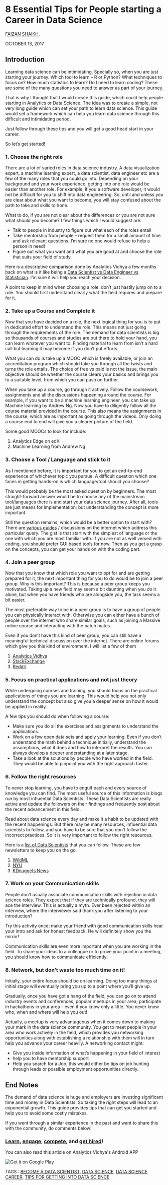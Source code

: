 # 8 Essential Tips for People starting a Career in Data Science

[FAIZAN SHAIKH](https://www.analyticsvidhya.com/blog/author/jalfaizy/), 

OCTOBER 13, 2017





## Introduction

Learning data science can be intimidating. Specially so, when you are just starting your journey. Which tool to learn – R or Python? What techniques to focus on? How much statistics to learn? Do I need to learn coding? These are some of the many questions you need to answer as part of your journey.

That is why I thought that I would create this guide, which could help people starting in Analytics or Data Science. The idea was to create a simple, not very long guide which can set your path to learn data science. This guide would set a framework which can help you learn data science through this difficult and intimidating period.

 

Just follow through these tips and you will get a good head start in your career.

So let’s get started!

 

### 1. Choose the right role

There are a lot of varied roles in data science industry. A data visualization expert, a machine learning expert, a data scientist, data engineer etc are a few of the many roles that you could go into. Depending on your background and your work experience, getting into one role would be easier than another role. For example, if you a software developer, it would not be difficult for you to shift into data engineering. So, until and unless you are clear about what you want to become, you will stay confused about the path to take and skills to hone.

What to do, if you are not clear about the differences or you are not sure what should you become? I few things which I would suggest are:

- Talk to people in industry to figure out what each of the roles entail
- Take mentorship from people – request them for a small amount of time and ask relevant questions. I’m sure no one would refuse to help a person in need!
- Figure out what you want and what you are good at and choose the role that suits your field of study.

Here is a descriptive comparison done by Analytics Vidhya a few months back on what is it like being a [Data Scientist vs Data Engineer vs Statistician](https://www.analyticsvidhya.com/blog/2015/10/job-comparison-data-scientist-data-engineer-statistician/). I’m sure it will help you reach your decision.

A point to keep in mind when choosing a role: don’t just hastily jump on to a role. You should first understand clearly what the field requires and prepare for it.

 

### 2. Take up a Course and Complete it

Now that you have decided on a role, the next logical thing for you is to put in dedicated effort to understand the role. This means not just going through the requirements of the role. The demand for data scientists is big so thousands of courses and studies are out there to hold your hand, you can learn whatever you want to. Finding material to learn from isn’t a hard call but learning it may become if you don’t put efforts.

What you can do is take up a MOOC which is freely available, or join an accreditation program which should take you through all the twists and turns the role entails. The choice of free vs paid is not the issue, the main objective should be whether the course clears your basics and brings you to a suitable level, from which you can push on further.

When you take up a course, go through it actively. Follow the coursework, assignments and all the discussions happening around the course. For example, if you want to be a machine learning engineer, you can take up Machine learning by Andrew Ng. Now you have to diligently follow all the course material provided in the course. This also means the assignments in the course, which are as important as going through the videos. Only doing a course end to end will give you a clearer picture of the field.

Some good MOOCs to look for include:

1. Analytics Edge on edX
2. Machine Learning from Andrew Ng

 

### 3. Choose a Tool / Language and stick to it

As I mentioned before, it is important for you to get an end-to-end experience of whichever topic you pursue. A difficult question which one faces in getting hands-on is which language/tool should you choose?

This would probably be the most asked question by beginners. The most straight-forward answer would be to choose any of the mainstream tool/languages there is and start your data science journey. After all, tools are just means for implementation; but understanding the concept is more important.

Still the question remains, which would be a better option to start with? There are [various guides](https://www.analyticsvidhya.com/blog/2017/09/sas-vs-vs-python-tool-learn/) / discussions on the internet which address this particular query. The gist is that start with the simplest of language or the one with which you are most familiar with. if you are not as well versed with coding, you should prefer GUI based tools for now. Then as you get a grasp on the concepts, you can get your hands on with the coding part.

 

### 4. Join a peer group

Now that you know that which role you want to opt for and are getting prepared for it, the next important thing for you to do would be to join a peer group. Why is this important? This is because a peer group keeps you motivated. Taking up a new field may seem a bit daunting when you do it alone, but when you have friends who are alongside you, the task seems a bit easier.

The most preferable way to be in a peer group is to have a group of people you can physically interact with.  Otherwise you can either have a bunch of people over the internet who share similar goals, such as joining a Massive online course and interacting with the batch mates.

Even if you don’t have this kind of peer group, you can still have a meaningful technical discussion over the internet. There are online forums which give you this kind of environment. I will list a few of them

1. [Analytics Vidhya](https://discuss.analyticsvidhya.com/)
2. [StackExchange](https://stackexchange.com/)
3. [Reddit](https://www.reddit.com/)

 

### 5. Focus on practical applications and not just theory

While undergoing courses and training, you should focus on the practical applications of things you are learning. This would help you not only understand the concept but also give you a deeper sense on how it would be applied in reality.

A few tips you should do when following a course:

- Make sure you do all the exercises and assignments to understand the applications.
- Work on a few open data sets and apply your learning. Even if you don’t understand the math behind a technique initially, understand the assumptions, what it does and how to interpret the results. You can always develop a deeper understanding at a later stage.
- Take a look at the solutions by people who have worked in the field. They would be able to pinpoint you with the right approach faster.

 

### 6. Follow the right resources

To never stop learning, you have to engulf each and every source of knowledge you can find. The most useful source of this information is blogs run by most influential Data Scientists. These Data Scientists are really active and update the followers on their findings and frequently post about the recent advancement in this field.

Read about data science every day and make it a habit to be updated with the recent happenings. But there may be many resources, influential data scientists to follow, and you have to be sure that you don’t follow the incorrect practices. So it is very important to follow the right resources.

Here is a [list of Data Scientists](https://www.analyticsvidhya.com/blog/2015/09/ultimate-data-scientists-world-today/) that you can follow. These are few newsletters to keep you on the go.

1. [WildML](http://www.wildml.com/)
2. [NYU](https://cds.nyu.edu/newsletter/)
3. [KDnuggets News](http://www.kdnuggets.com/)

 

### 7. Work on your Communication skills

People don’t usually associate communication skills with rejection in data science roles. They expect that if they are technically profound, they will ace the interview. This is actually a myth. Ever been rejected within an interview, where the interviewer said thank you after listening to your introduction?

Try this activity once; make your friend with good communication skills hear your intro and ask for honest feedback. He will definitely show you the mirror!

Communication skills are even more important when you are working in the field. To share your ideas to a colleague or to prove your point in a meeting, you should know how to communicate efficiently.

 

### 8. Network, but don’t waste too much time on it!

Initially, your entire focus should be on learning. Doing too many things at initial stage will eventually bring you up to a point where you’ll give up.

Gradually, once you have got a hang of the field, you can go on to attend industry events and conferences, popular meetups in your area, participate in hackathons in your area – even if you know only a little. You never know who, when and where will help you out!

Actually, a meetup is very advantageous when it comes down to making your mark in the data science community. You get to meet people in your area who work actively in the field, which provides you networking opportunities along with establishing a relationship with them will in turn help you advance your career heavily. A networking contact might:

- Give you inside information of what’s happening in your field of interest
- help you to have mentorship support
- Help you search for a Job, this would either be tips on job hunting through leads or possible employment opportunities directly.

 

## End Notes

The demand of data science is huge and employers are investing significant time and money in Data Scientists. So taking the right steps will lead to an exponential growth. This guide provides tips that can get you started and help you to avoid some costly mistakes.

If you went through a similar experience in the past and want to share this with the community, do comments below!

### [Learn](https://www.analyticsvidhya.com/blog), [engage,](https://discuss.analyticsvidhya.com/) [compete,](https://datahack.analyticsvidhya.com/) and [get hired](https://www.analyticsvidhya.com/jobs/#/user/)!

You can also read this article on Analytics Vidhya's Android APP

 

![Get it on Google Play](https://play.google.com/intl/en_us/badges/images/generic/en_badge_web_generic.png)



TAGS : [BECOME A DATA SCIENTIST](https://www.analyticsvidhya.com/blog/tag/become-a-data-scientist/), [DATA SCIENCE](https://www.analyticsvidhya.com/blog/tag/data-science/), [DATA SCIENCE CAREER](https://www.analyticsvidhya.com/blog/tag/data-science-career/), [TIPS FOR GETTING INTO DATA SCIENCE](https://www.analyticsvidhya.com/blog/tag/tips-for-getting-into-data-science/)